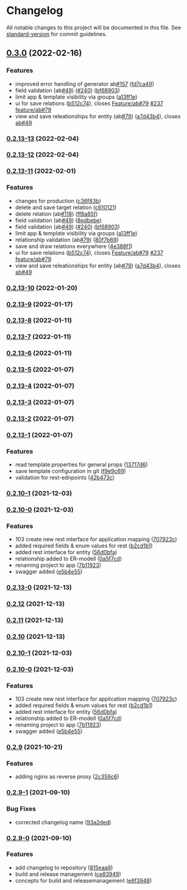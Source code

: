 # Changelog

All notable changes to this project will be documented in this file. See [standard-version](https://github.com/conventional-changelog/standard-version) for commit guidelines.

## [0.3.0](https://github.com/mokkapps/changelog-generator-demo/compare/v0.2.13-10...v0.3.0) (2022-02-16)


### Features

*  improved error handling of generator ab[#157](https://github.com/starwit/lj-projectbuilder/issues/157) ([fd7ca49](https://github.com/mokkapps/changelog-generator-demo/commits/fd7ca49de96a0d1c5145ac6592e28698f8113e0c))
* field validation (ab[#49](https://github.com/starwit/lj-projectbuilder/issues/49)) ([#240](https://github.com/starwit/lj-projectbuilder/issues/240)) ([bf68903](https://github.com/mokkapps/changelog-generator-demo/commits/bf68903751f7232fc90a6169fc6ab9272dc2b207))
* limit app & template visibility via groups ([a13ff1e](https://github.com/mokkapps/changelog-generator-demo/commits/a13ff1e455acc0d61bb56f3760a7bfd3389d182d))
* ui for save relations ([b512c74](https://github.com/mokkapps/changelog-generator-demo/commits/b512c74abcbccc0312abaa5de6b84ccc5bed47bd)), closes [Feature/ab#79](https://github.com/Feature/ab/issues/79) [#237](https://github.com/starwit/lj-projectbuilder/issues/237) [feature/ab#79](https://github.com/feature/ab/issues/79)
* view and save releationships for entity (ab[#79](https://github.com/starwit/lj-projectbuilder/issues/79)) ([a7d43b4](https://github.com/mokkapps/changelog-generator-demo/commits/a7d43b4bb7a45ed2d6d7e77db834250f567c9a5d)), closes [ab#49](https://github.com/starwit/ab/issues/49)

### [0.2.13-13](https://github.com/mokkapps/changelog-generator-demo/compare/v0.2.13-12...v0.2.13-13) (2022-02-04)

### [0.2.13-12](https://github.com/mokkapps/changelog-generator-demo/compare/v0.2.13-11...v0.2.13-12) (2022-02-04)

### [0.2.13-11](https://github.com/mokkapps/changelog-generator-demo/compare/v0.2.13-10...v0.2.13-11) (2022-02-01)


### Features

* changes for production ([c36f83b](https://github.com/mokkapps/changelog-generator-demo/commits/c36f83b7e949fc507827e69e0bdbe6421454fa88))
* delete and save target relation ([c610121](https://github.com/mokkapps/changelog-generator-demo/commits/c610121acb19add6a38b46b88a5e7c2f58152964))
* delete relation (ab[#118](https://github.com/starwit/lj-projectbuilder/issues/118)) ([ff8a85f](https://github.com/mokkapps/changelog-generator-demo/commits/ff8a85f9ba9dd9ccfafae0ce67abaca6205fb477))
* field validation (ab[#49](https://github.com/starwit/lj-projectbuilder/issues/49)) ([8edbebe](https://github.com/mokkapps/changelog-generator-demo/commits/8edbebe756db40a725231ef33677ea67808c4009))
* field validation (ab[#49](https://github.com/starwit/lj-projectbuilder/issues/49)) ([#240](https://github.com/starwit/lj-projectbuilder/issues/240)) ([bf68903](https://github.com/mokkapps/changelog-generator-demo/commits/bf68903751f7232fc90a6169fc6ab9272dc2b207))
* limit app & template visibility via groups ([a13ff1e](https://github.com/mokkapps/changelog-generator-demo/commits/a13ff1e455acc0d61bb56f3760a7bfd3389d182d))
* relationship validation (ab[#79](https://github.com/starwit/lj-projectbuilder/issues/79)) ([80f7b69](https://github.com/mokkapps/changelog-generator-demo/commits/80f7b6915051257cd8677864e9647c3cca57342c))
* save and draw relations everywhere ([4e388f1](https://github.com/mokkapps/changelog-generator-demo/commits/4e388f10997c86240da3ae12839e9139b1285050))
* ui for save relations ([b512c74](https://github.com/mokkapps/changelog-generator-demo/commits/b512c74abcbccc0312abaa5de6b84ccc5bed47bd)), closes [Feature/ab#79](https://github.com/Feature/ab/issues/79) [#237](https://github.com/starwit/lj-projectbuilder/issues/237) [feature/ab#79](https://github.com/feature/ab/issues/79)
* view and save releationships for entity (ab[#79](https://github.com/starwit/lj-projectbuilder/issues/79)) ([a7d43b4](https://github.com/mokkapps/changelog-generator-demo/commits/a7d43b4bb7a45ed2d6d7e77db834250f567c9a5d)), closes [ab#49](https://github.com/starwit/ab/issues/49)

### [0.2.13-10](https://github.com/mokkapps/changelog-generator-demo/compare/v0.2.13-9...v0.2.13-10) (2022-01-20)

### [0.2.13-9](https://github.com/mokkapps/changelog-generator-demo/compare/v0.2.13-8...v0.2.13-9) (2022-01-17)

### [0.2.13-8](https://github.com/mokkapps/changelog-generator-demo/compare/v0.2.13-7...v0.2.13-8) (2022-01-11)

### [0.2.13-7](https://github.com/mokkapps/changelog-generator-demo/compare/v0.2.13-6...v0.2.13-7) (2022-01-11)

### [0.2.13-6](https://github.com/mokkapps/changelog-generator-demo/compare/v0.2.13-5...v0.2.13-6) (2022-01-11)

### [0.2.13-5](https://github.com/mokkapps/changelog-generator-demo/compare/v0.2.13-4...v0.2.13-5) (2022-01-07)

### [0.2.13-4](https://github.com/mokkapps/changelog-generator-demo/compare/v0.2.13-3...v0.2.13-4) (2022-01-07)

### [0.2.13-3](https://github.com/mokkapps/changelog-generator-demo/compare/v0.2.13-2...v0.2.13-3) (2022-01-07)

### [0.2.13-2](https://github.com/mokkapps/changelog-generator-demo/compare/v0.2.13-1...v0.2.13-2) (2022-01-07)

### [0.2.13-1](https://github.com/mokkapps/changelog-generator-demo/compare/v0.2.13-0...v0.2.13-1) (2022-01-07)


### Features

* read template.properties for general props ([13717d6](https://github.com/mokkapps/changelog-generator-demo/commits/13717d645aa861a8f2d286acf8e166cc15059bcd))
* save template configuration in git ([f9e9c69](https://github.com/mokkapps/changelog-generator-demo/commits/f9e9c69465a22260ee1c104af27aea9a1f4aec0f))
* validation for rest-ednpoints ([42b473c](https://github.com/mokkapps/changelog-generator-demo/commits/42b473c24013adeabbece234810bbf16872ce92a))

### [0.2.10-1](https://github.com/mokkapps/changelog-generator-demo/compare/v0.2.10-0...v0.2.10-1) (2021-12-03)

### [0.2.10-0](https://github.com/mokkapps/changelog-generator-demo/compare/v0.2.9...v0.2.10-0) (2021-12-03)


### Features

* 103 create new rest interface for application mapping ([707923c](https://github.com/mokkapps/changelog-generator-demo/commits/707923c434bae7535f1e10f662636d2b85bb8406))
* added required fields & enum values for rest ([b2cd1b1](https://github.com/mokkapps/changelog-generator-demo/commits/b2cd1b11203ed2b9904ac58091c5748c20680c10))
* added rest interface for entity ([56d0bfa](https://github.com/mokkapps/changelog-generator-demo/commits/56d0bfa976331725a49b9d113cafcb16417b6b03))
* relationship added to ER-modell ([0a5f7cd](https://github.com/mokkapps/changelog-generator-demo/commits/0a5f7cd02f273c61b5a9b7530a6605ee93ca193a))
* renaming project to app ([7b11923](https://github.com/mokkapps/changelog-generator-demo/commits/7b11923713c60522906b4d1cb2da1be9a3659285))
* swagger added ([e5b4e55](https://github.com/mokkapps/changelog-generator-demo/commits/e5b4e55f59b418c955e1976911bb354bf46494dd))

### [0.2.13-0](https://github.com/mokkapps/changelog-generator-demo/compare/v0.2.12...v0.2.13-0) (2021-12-13)

### [0.2.12](https://github.com/mokkapps/changelog-generator-demo/compare/v0.2.11...v0.2.12) (2021-12-13)

### [0.2.11](https://github.com/mokkapps/changelog-generator-demo/compare/v0.2.10...v0.2.11) (2021-12-13)

### [0.2.10](https://github.com/mokkapps/changelog-generator-demo/compare/v0.2.9...v0.2.10) (2021-12-13)

### [0.2.10-1](https://github.com/mokkapps/changelog-generator-demo/compare/v0.2.10-0...v0.2.10-1) (2021-12-03)

### [0.2.10-0](https://github.com/mokkapps/changelog-generator-demo/compare/v0.2.9...v0.2.10-0) (2021-12-03)


### Features

* 103 create new rest interface for application mapping ([707923c](https://github.com/mokkapps/changelog-generator-demo/commits/707923c434bae7535f1e10f662636d2b85bb8406))
* added required fields & enum values for rest ([b2cd1b1](https://github.com/mokkapps/changelog-generator-demo/commits/b2cd1b11203ed2b9904ac58091c5748c20680c10))
* added rest interface for entity ([56d0bfa](https://github.com/mokkapps/changelog-generator-demo/commits/56d0bfa976331725a49b9d113cafcb16417b6b03))
* relationship added to ER-modell ([0a5f7cd](https://github.com/mokkapps/changelog-generator-demo/commits/0a5f7cd02f273c61b5a9b7530a6605ee93ca193a))
* renaming project to app ([7b11923](https://github.com/mokkapps/changelog-generator-demo/commits/7b11923713c60522906b4d1cb2da1be9a3659285))
* swagger added ([e5b4e55](https://github.com/mokkapps/changelog-generator-demo/commits/e5b4e55f59b418c955e1976911bb354bf46494dd))

### [0.2.9](https://github.com/mokkapps/changelog-generator-demo/compare/v0.2.9-1...v0.2.9) (2021-10-21)


### Features

* adding nginx as reverse proxy ([2c359c6](https://github.com/mokkapps/changelog-generator-demo/commits/2c359c63bd1c8185d953e719cfc8c167830ea6a4))

### [0.2.9-1](https://github.com/mokkapps/changelog-generator-demo/compare/v0.2.9-0...v0.2.9-1) (2021-09-10)


### Bug Fixes

* corrected changelog name ([93a2ded](https://github.com/mokkapps/changelog-generator-demo/commits/93a2dedea4ec96a13b0f4224b59118690c91dc04))

### [0.2.9-0](https://github.com/mokkapps/changelog-generator-demo/compare/v0.2.8...v0.2.9-0) (2021-09-10)


### Features

* add changelog to repository ([815eaa9](https://github.com/mokkapps/changelog-generator-demo/commits/815eaa98708887b622acc370ccc8ff9d26dee329))
* build and release management ([ce83949](https://github.com/mokkapps/changelog-generator-demo/commits/ce83949b50a004f484d20e80b23193ca0a6132c1))
* concepts for build and releasemanagement ([e8f3948](https://github.com/mokkapps/changelog-generator-demo/commits/e8f3948f55a7206887e8a0865c14275f3fe3af3e))
